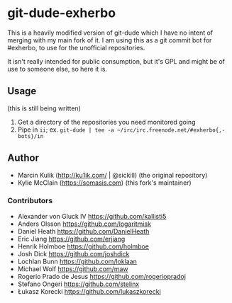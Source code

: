 # git-dude-exherbo

This is a heavily modified version of git-dude which I have no intent of merging with
my main fork of it. I am using this as a git commit bot for #exherbo, to use for the
unofficial repositories.

It isn't really intended for public consumption, but it's GPL and might be of use to
someone else, so here it is.

## Usage
(this is still being written)

1. Get a directory of the repositories you need monitored going
2. Pipe in `ii`; ex. `git-dude | tee -a ~/irc/irc.freenode.net/#exherbo{,-bots}/in`


## Author
- Marcin Kulik (http://ku1ik.com/ | @sickill) (the original repository)
- Kylie McClain (https://somasis.com) (this fork's maintainer)

### Contributors
- Alexander von Gluck IV <https://github.com/kallisti5>
- Anders Olsson <https://github.com/logaritmisk>
- Daniel Heath <https://github.com/DanielHeath>
- Eric Jiang <https://github.com/erjiang>
- Henrik Holmboe <https://github.com/holmboe>
- Josh Dick <https://github.com/joshdick>
- Lochlan Bunn <https://github.com/loklaan>
- Michael Wolf <https://github.com/maw>
- Rogerio Prado de Jesus <https://github.com/rogeriopradoj>
- Stefano Ongeri <https://github.com/stelinx>
- Łukasz Korecki <https://github.com/lukaszkorecki>
